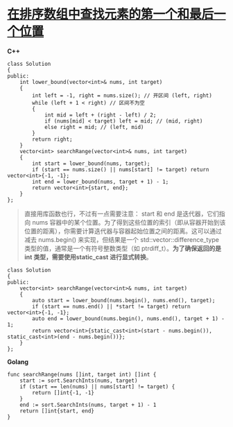 # [在排序数组中查找元素的第一个和最后一个位置](https://leetcode.cn/problems/find-first-and-last-position-of-element-in-sorted-array/description/)
**C++**
  
```
class Solution 
{
public:
    int lower_bound(vector<int>& nums, int target)
    {
        int left = -1, right = nums.size(); // 开区间 (left, right)
        while (left + 1 < right) // 区间不为空
        {
            int mid = left + (right - left) / 2;
            if (nums[mid] < target) left = mid; // (mid, right)
            else right = mid; // (left, mid)
        }
        return right;
    }
    vector<int> searchRange(vector<int>& nums, int target) 
    {
        int start = lower_bound(nums, target);
        if (start == nums.size() || nums[start] != target) return vector<int>{-1, -1};
        int end = lower_bound(nums, target + 1) - 1;
        return vector<int>{start, end};
    }
};
```
>直接用库函数也行，不过有一点需要注意：
>start 和 end 是迭代器，它们指向 nums 容器中的某个位置。为了得到这些位置的索引（即从容器开始到该位置的距离），你需要计算迭代器与容器起始位置之间的距离。这可以通过减去 nums.begin() 来实现，但结果是一个 std::vector<int>::difference_type 类型的值，通常是一个有符号整数类型（如 ptrdiff_t）。**为了确保返回的是 int 类型，需要使用static_cast<int> 进行显式转换**。
```
class Solution 
{
public:
    vector<int> searchRange(vector<int>& nums, int target) 
    {
        auto start = lower_bound(nums.begin(), nums.end(), target);
        if (start == nums.end() || *start != target) return vector<int>{-1, -1};
        auto end = lower_bound(nums.begin(), nums.end(), target + 1) - 1;
        return vector<int>{static_cast<int>(start - nums.begin()), static_cast<int>(end - nums.begin())};
    }
};
```
**Golang**
  
```
func searchRange(nums []int, target int) []int {
    start := sort.SearchInts(nums, target)
    if (start == len(nums) || nums[start] != target) {
        return []int{-1, -1}
    }
    end := sort.SearchInts(nums, target + 1) - 1
    return []int{start, end}
}
```
